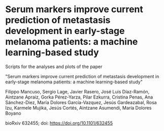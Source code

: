 # Serum markers improve current prediction of metastasis development in early-stage melanoma patients: a machine learning-based study

Scripts for the analyses and plots of the paper 

"Serum markers improve current prediction of metastasis development in early-stage melanoma patients: a machine learning-based study"

Filippo Mancuso, Sergio Lage, Javier Rasero, José Luis Díaz-Ramón, Aintzane Apraiz, Gorka Pérez-Yarza, Pilar Ezkurra, Cristina Penas, Ana Sánchez-Diez, María Dolores García-Vazquez, Jesús Gardeazabal, Rosa Izu, Karmele Mujika, Jesús Cortés, Aintzane Asumendi, María Dolores Boyano

bioRxiv 632455; doi: https://doi.org/10.1101/632455


